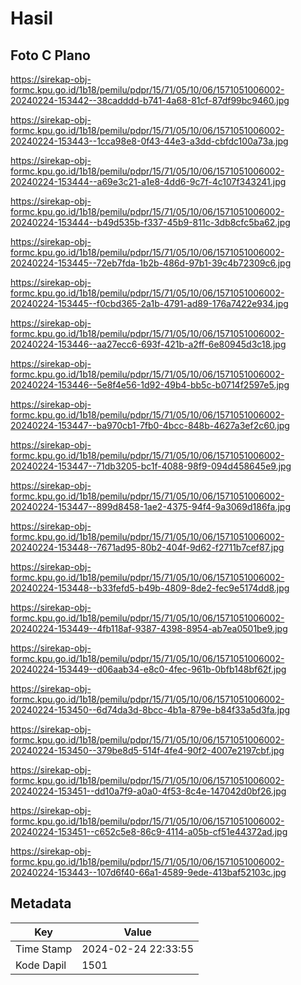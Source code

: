 # Hasil

## Foto C Plano

https://sirekap-obj-formc.kpu.go.id/1b18/pemilu/pdpr/15/71/05/10/06/1571051006002-20240224-153442--38cadddd-b741-4a68-81cf-87df99bc9460.jpg

https://sirekap-obj-formc.kpu.go.id/1b18/pemilu/pdpr/15/71/05/10/06/1571051006002-20240224-153443--1cca98e8-0f43-44e3-a3dd-cbfdc100a73a.jpg

https://sirekap-obj-formc.kpu.go.id/1b18/pemilu/pdpr/15/71/05/10/06/1571051006002-20240224-153444--a69e3c21-a1e8-4dd6-9c7f-4c107f343241.jpg

https://sirekap-obj-formc.kpu.go.id/1b18/pemilu/pdpr/15/71/05/10/06/1571051006002-20240224-153444--b49d535b-f337-45b9-811c-3db8cfc5ba62.jpg

https://sirekap-obj-formc.kpu.go.id/1b18/pemilu/pdpr/15/71/05/10/06/1571051006002-20240224-153445--72eb7fda-1b2b-486d-97b1-39c4b72309c6.jpg

https://sirekap-obj-formc.kpu.go.id/1b18/pemilu/pdpr/15/71/05/10/06/1571051006002-20240224-153445--f0cbd365-2a1b-4791-ad89-176a7422e934.jpg

https://sirekap-obj-formc.kpu.go.id/1b18/pemilu/pdpr/15/71/05/10/06/1571051006002-20240224-153446--aa27ecc6-693f-421b-a2ff-6e80945d3c18.jpg

https://sirekap-obj-formc.kpu.go.id/1b18/pemilu/pdpr/15/71/05/10/06/1571051006002-20240224-153446--5e8f4e56-1d92-49b4-bb5c-b0714f2597e5.jpg

https://sirekap-obj-formc.kpu.go.id/1b18/pemilu/pdpr/15/71/05/10/06/1571051006002-20240224-153447--ba970cb1-7fb0-4bcc-848b-4627a3ef2c60.jpg

https://sirekap-obj-formc.kpu.go.id/1b18/pemilu/pdpr/15/71/05/10/06/1571051006002-20240224-153447--71db3205-bc1f-4088-98f9-094d458645e9.jpg

https://sirekap-obj-formc.kpu.go.id/1b18/pemilu/pdpr/15/71/05/10/06/1571051006002-20240224-153447--899d8458-1ae2-4375-94f4-9a3069d186fa.jpg

https://sirekap-obj-formc.kpu.go.id/1b18/pemilu/pdpr/15/71/05/10/06/1571051006002-20240224-153448--7671ad95-80b2-404f-9d62-f2711b7cef87.jpg

https://sirekap-obj-formc.kpu.go.id/1b18/pemilu/pdpr/15/71/05/10/06/1571051006002-20240224-153448--b33fefd5-b49b-4809-8de2-fec9e5174dd8.jpg

https://sirekap-obj-formc.kpu.go.id/1b18/pemilu/pdpr/15/71/05/10/06/1571051006002-20240224-153449--4fb118af-9387-4398-8954-ab7ea0501be9.jpg

https://sirekap-obj-formc.kpu.go.id/1b18/pemilu/pdpr/15/71/05/10/06/1571051006002-20240224-153449--d06aab34-e8c0-4fec-961b-0bfb148bf62f.jpg

https://sirekap-obj-formc.kpu.go.id/1b18/pemilu/pdpr/15/71/05/10/06/1571051006002-20240224-153450--6d74da3d-8bcc-4b1a-879e-b84f33a5d3fa.jpg

https://sirekap-obj-formc.kpu.go.id/1b18/pemilu/pdpr/15/71/05/10/06/1571051006002-20240224-153450--379be8d5-514f-4fe4-90f2-4007e2197cbf.jpg

https://sirekap-obj-formc.kpu.go.id/1b18/pemilu/pdpr/15/71/05/10/06/1571051006002-20240224-153451--dd10a7f9-a0a0-4f53-8c4e-147042d0bf26.jpg

https://sirekap-obj-formc.kpu.go.id/1b18/pemilu/pdpr/15/71/05/10/06/1571051006002-20240224-153451--c652c5e8-86c9-4114-a05b-cf51e44372ad.jpg

https://sirekap-obj-formc.kpu.go.id/1b18/pemilu/pdpr/15/71/05/10/06/1571051006002-20240224-153443--107d6f40-66a1-4589-9ede-413baf52103c.jpg


## Metadata

| Key        | Value               |
| ---------- | ------------------- |
| Time Stamp | 2024-02-24 22:33:55 |
| Kode Dapil | 1501                |



